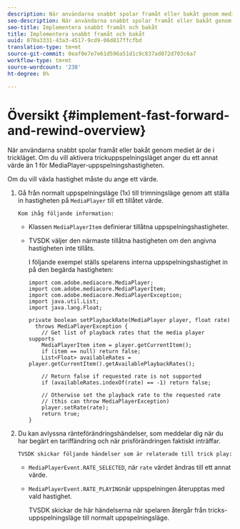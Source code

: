 ```yaml
---
description: När användarna snabbt spolar framåt eller bakåt genom mediet är de i trickläget. Om du vill aktivera trickuppspelningsläget anger du ett annat värde än 1 för MediaPlayer-uppspelningshastigheten.
seo-description: När användarna snabbt spolar framåt eller bakåt genom mediet är de i trickläget. Om du vill aktivera trickuppspelningsläget anger du ett annat värde än 1 för MediaPlayer-uppspelningshastigheten.
seo-title: Implementera snabbt framåt och bakåt
title: Implementera snabbt framåt och bakåt
uuid: 070a3331-43a3-4517-9cd9-06d817ffcfbd
translation-type: tm+mt
source-git-commit: 0eaf0e7e7e61d596a51d1c9c837ad072d703c6a7
workflow-type: tm+mt
source-wordcount: '238'
ht-degree: 0%

---
```



# Översikt {#implement-fast-forward-and-rewind-overview}

När användarna snabbt spolar framåt eller bakåt genom mediet är de i trickläget. Om du vill aktivera trickuppspelningsläget anger du ett annat värde än 1 för MediaPlayer-uppspelningshastigheten.

Om du vill växla hastighet måste du ange ett värde.

1. Gå från normalt uppspelningsläge (1x) till trimningsläge genom att ställa in hastigheten på `MediaPlayer` till ett tillåtet värde.

       Kom ihåg följande information:
   
   * Klassen `MediaPlayerItem` definierar tillåtna uppspelningshastigheter.
   * TVSDK väljer den närmaste tillåtna hastigheten om den angivna hastigheten inte tillåts.

      I följande exempel ställs spelarens interna uppspelningshastighet in på den begärda hastigheten:

      ```
      import com.adobe.mediacore.MediaPlayer; 
      import com.adobe.mediacore.MediaPlayerItem; 
      import com.adobe.mediacore.MediaPlayerException; 
      import java.util.List; 
      import java.lang.Float; 
      
      private boolean setPlaybackRate(MediaPlayer player, float rate)  
        throws MediaPlayerException { 
          // Get list of playback rates that the media player supports 
          MediaPlayerItem item = player.getCurrentItem(); 
          if (item == null) return false; 
          List<Float> availableRates = player.getCurrentItem().getAvailablePlaybackRates(); 
      
          // Return false if requested rate is not supported 
          if (availableRates.indexOf(rate) == -1) return false; 
      
          // Otherwise set the playback rate to the requested rate  
          // (this can throw MediaPlayerException) 
          player.setRate(rate); 
          return true; 
      }
      ```

1. Du kan avlyssna ränteförändringshändelser, som meddelar dig när du har begärt en tariffändring och när prisförändringen faktiskt inträffar.

       TVSDK skickar följande händelser som är relaterade till trick play:
   
   * `MediaPlayerEvent.RATE_SELECTED`, när  `rate` värdet ändras till ett annat värde.

   * `MediaPlayerEvent.RATE_PLAYING`när uppspelningen återupptas med vald hastighet.

      TVSDK skickar de här händelserna när spelaren återgår från tricks-uppspelningsläge till normalt uppspelningsläge.

